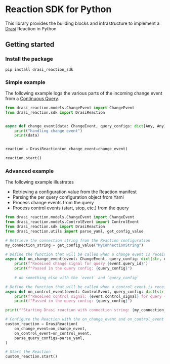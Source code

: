 # Reaction SDK for Python

This library provides the building blocks and infrastructure to implement a [Drasi](https://drasi.io/) Reaction in Python

## Getting started

### Install the package

```
pip install drasi_reaction_sdk
```

### Simple example

The following example logs the various parts of the incoming change event from a [Continuous Query](https://drasi.io/concepts/continuous-queries/).

```python
from drasi_reaction.models.ChangeEvent import ChangeEvent
from drasi_reaction.sdk import DrasiReaction


async def change_event(data: ChangeEvent, query_configs: dict[Any, Any] | None = None):
    print("handling change event")
    print(data)


reaction = DrasiReaction(on_change_event=change_event)

reaction.start()
```

### Advanced example

The following example illustrates 
 - Retrieving a configuration value from the Reaction manifest
 - Parsing the per query configuration object from Yaml
 - Process change events from the query
 - Process control events (start, stop, etc.) from the query

```python
from drasi_reaction.models.ChangeEvent import ChangeEvent
from drasi_reaction.models.ControlEvent import ControlEvent
from drasi_reaction.sdk import DrasiReaction 
from drasi_reaction.utils import parse_yaml, get_config_value

# Retrieve the connection string from the Reaction configuration
my_connection_string = get_config_value("MyConnectionString")

# Define the function that will be called when a change event is received
async def on_change_event(event: ChangeEvent, query_config: dict[str, Any] | None) -> None:
    print(f"Received change signal for query {event.query_id}")
    print(f"Passed in the query config: {query_config}")
    
    # do something else with the `event` and `query_config`

# Define the function that will be called when a control event is received
async def on_control_event(event: ControlEvent, query_config: dict[str, Any] | None) -> None:
    print(f"Received control signal: {event.control_signal} for query {event.query_id}")
    print(f"Passed in the query config: {query_config}")

print(f"Starting Drasi reaction with connection string: {my_connection_string}")

# Configure the Reaction with the on_change_event and on_control_event functions
custom_reaction = DrasiReaction(
    on_change_event=on_change_event,
    on_control_event=on_control_event,
    parse_query_configs=parse_yaml,
)

# Start the Reaction
custom_reaction.start()
```
